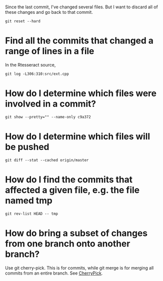 # 
Since the last commit, I've changed several files.
But I want to discard all of these changes and go back to that commit.

```
git reset --hard
```

# Find all the commits that changed a range of lines in a file

In the Rtesseract source, 
```
git log -L306:310:src/ext.cpp
```

# How do I determine which files were involved in a commit?
```
git show --pretty="" --name-only c9a372
```


# How do I determine which files will be pushed

```
git diff --stat --cached origin/master
```

# How do I find the commits that affected a given file, e.g. the file named tmp
```
git rev-list HEAD -- tmp
```


# How do bring a subset of changes from one branch onto another branch?
Use git cherry-pick. This is for commits, while git merge is for merging all commits from an entire branch.
See [CherryPick](CherryPick).
